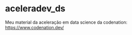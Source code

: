 # aceleradev_ds
Meu material da aceleração em data science da codenation: https://www.codenation.dev/

